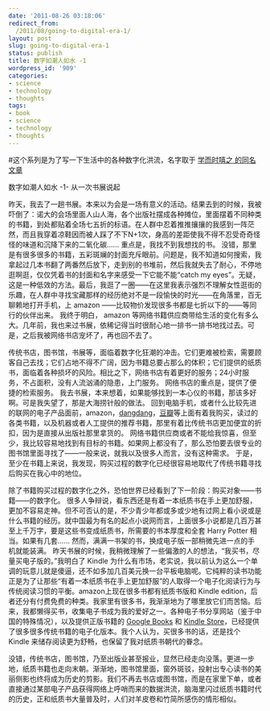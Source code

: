 ```yaml
---
date: '2011-08-26 03:18:06'
redirect_from:
  /2011/08/going-to-digital-era-1/
layout: post
slug: going-to-digital-era-1
status: publish
title: 数字如潮人如水 -1
wordpress_id: '909'
categories:
- science
- technology
- thoughts
tags:
- book
- science
- technology
- thoughts
---
```


#这个系列是为了写一下生活中的各种数字化洪流，名字取于 [学而时嘻之 的同名文章](http://www.geekonomics10000.com/463)

数字如潮人如水 -1- 从一次书展说起

昨天，我去了一趟书展。本来以为会是一场有意义的活动。结果去到的时候，我被吓倒了：诺大的会场里面人山人海，各个出版社摆成各种摊位，里面摆着不同种类的书籍，到处都贴着全场七五折的标语。在人群中忍着推推攘攘的我感到一阵茫然，而且我穿着凉鞋因而被人踩了不下N+1次，身高的差距使我不得不忍受奇奇怪怪的味道和沉降下来的二氧化碳......
重点是，我找不到我想找的书。
没错，那里是有很多很多的书籍，五彩斑斓的封面充斥眼前。问题是，我不知道如何搜索，我拿起过几本书翻了两番然后放下，走到别的书堆前，然后我就失去了耐心，不停地逛啊逛，仅仅凭着书的封面和名字来感受一下它能不能“catch my eyes”。无疑，这是一种低效的方法。最后，我逛了一圈——在这里我表示强烈不理解女性逛街的乐趣，在人群中寻找宝藏那样的经历绝对不是一段愉快的时光——在角落里，百无聊赖地打开手机，上 amazon ——比较物价发现很多书都是七折以下的——等同行的伙伴出来。
我终于明白， amazon 等网络书籍供应商带给生活的变化有多么大。几年前，我也来过书展，依稀记得当时很耐心地一排书一排书地找过去。可是，之后我被网络书店宠坏了，再也回不去了。

传统书店，图书馆，书展等，面临着数字化狂潮的冲击。它们更难被检索，需要顾客自己去找；它们占地不得不广阔，因为书籍总要占那么的体积；它们提供的纸质书，面临着各种损坏的风险。相比之下，网络书店有着更好的服务；24小时服务，不占面积，没有人流汹涌的隐患，上门服务。
网络书店的重点是，提供了便捷的检索服务。
我去书展，本来想着，如果能够找到一本心仪的书籍，那该多好啊。可是我失望了，那是大海捞针般的做法。
回到电脑手机，或者什么比较先进的联网的电子产品面前，amazon，[dangdang](http://book.dangdang.com/)，[豆瓣](http://book.douban.com/)等上面有着我购买，读过的各类书籍，以及机器或者人工提供的推荐书籍，那里有着比传统书店更加便宜的折扣，因为是直接从出版社那里拿货的。
网络书籍供应商或者不能给我惊喜，但至少，我比较容易地找到有目标的书籍。如果网上都没有了，那么恐怕要去很专业的图书馆里面寻找了——一般来说，就我以及很多人而言，没有这种需求。
于是，至少在书籍上来说，我发现，购买过程的数字化已经很容易地取代了传统书籍寻找后购买在我心中的地位。

除了书籍购买过程的数字化之外，恐怕世界已经看到了下一阶段：购买对象——书籍——的数字化。
很多人争辩说，看东西还是有着一本纸质书在手上更加舒服，更加不容易走神。但不可否认的是，不少青少年都或多或少地有过网上看小说或是什么书籍的经历。就中国最为有名的起点小说网而言，上面很多小说都是几百万甚至上千万字，要是这些书变成纸质书，所需要的书本厚度和全套 Harry Potter 相当。如果有几套......
然而，满满一书架的书，换成电子版一部稍微先进一点的手机就能装满。
昨天书展的时候，我稍微理解了一些偏激的人的想法，“我买书，尽量买电子版的。”我明白了 Kindle 为什么有市场，老实说，我以前认为这么一个单调的玩意儿就是傻逼，还不如多加几百美元换一台平板电脑呢。它纯粹的读书功能正是为了让那些“有着一本纸质书在手上更加舒服”的人取得一个电子化阅读行为与传统阅读习惯的平衡。amazon上现在很多书都有纸质书版和 Kindle edition，后者还分有付费免费的种类。我家里有很多书，我渐渐地为了哪里放它们而苦恼。后来，我都懒得买书，收集电子书成为我的爱好之一。各种电子书分享网站（鉴于中国的特殊情况），以及提供正版书籍的 [Google Books](http://books.google.com/) 和 [Kindle Store](http://www.amazon.com/gp/browse?kc=AG56TWVU5XWC2&node=133141011&x=7&y=9)，已经提供了很多很多传统书籍的电子化版本。我个人认为，买很多书的话，还是找个 Kindle 来储存阅读更为舒畅，也保留了我对纸质书朝代的眷念。

没错，传统书店，图书馆，乃至出版业甚至报业，显然已经走向没落。更进一步地，纸质书籍也走向末朝。渐渐地，图书馆里面，窗外斑驳，投射出专心读书的美丽侧影也终将成为历史的剪影。我们不再去书店或图书馆，而是在家里下单，或者直接通过某部电子产品获得网络上呼哨而来的数据洪流，脑海里闪过纸质书籍时代的历史，正和纸质书大量普及时，人们对羊皮卷和竹简所感伤的情形相似。
